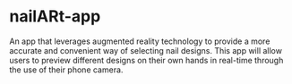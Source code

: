 # nailARt-app
An app that leverages augmented reality technology to provide a more accurate and convenient way of selecting nail designs. This app will allow users to preview different designs on their own hands in real-time through the use of their phone camera.
